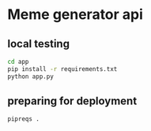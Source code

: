 # Meme generator api
## local testing
```sh
cd app
pip install -r requirements.txt
python app.py
```
## preparing for deployment
```sh
pipreqs .
```
